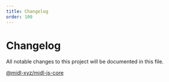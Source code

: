 ```yaml
---
title: Changelog
order: 100
---
```


# Changelog

All notable changes to this project will be documented in this file.

[@midl-xyz/midl-js-core](./core.md)